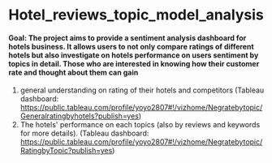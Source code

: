 # Hotel_reviews_topic_model_analysis
#### Goal: The project aims to provide a sentiment analysis dashboard for hotels business. It allows users to not only compare ratings of different hotels but also investigate on hotels performance on users sentiment by topics in detail. Those who are interested in knowing how their customer rate and thought about them can gain
1) general understanding on rating of their hotels and competitors (Tableau dashboard: https://public.tableau.com/profile/yoyo2807#!/vizhome/Negratebytopic/Generalratingbyhotels?publish=yes) 
2) The hotels' performance on each topics (also by reviews and keywords for more details).  (Tableau dashboard: https://public.tableau.com/profile/yoyo2807#!/vizhome/Negratebytopic/RatingbyTopic?publish=yes) 


